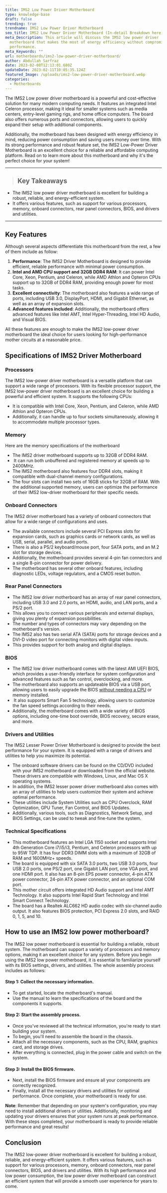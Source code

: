```yaml
---
title: IMS2 Low Power Driver Motherboard
type: knowledge-base
draft: false
trending: true
trendname: IMS2 Low Power Driver Motherboard
seo_title: IMS2 Low Power Driver Motherboard (In-detail Breakdown here)
meta_Description: This article will discuss the IMS2 low power driver
  motherboard that makes the most of energy efficiency without compromising
  performance.
meta_Keywords: ""
url: motherboards/ims2-low-power-driver-motherboard/
author: Abdullah Sarfraz
date: 2023-02-08T12:13:01.680Z
updateDate: 2023-02-11T10:05:35.124Z
featured_Image: /uploads/ims2-low-power-driver-motherboard.webp
categories:
  - Motherboards
---
```

The IMS2 Low power driver motherboard is a powerful and cost-effective solution for many modern computing needs. It features an integrated Intel Celeron processor, making it ideal for smaller systems such as media centers, entry-level gaming rigs, and home office computers. The board also offers numerous ports and connectors, allowing users to quickly expand their setup with additional components. 

Additionally, the motherboard has been designed with energy efficiency in mind, reducing power consumption and saving users money over time. With its strong performance and robust feature set, the IMS2 Low-Power Driver Motherboard is an excellent choice for a reliable and affordable computing platform. Read on to learn more about this motherboard and why it's the perfect choice for your system!

- - -

> ## Key Takeaways

* The IMS2 low power driver motherboard is excellent for building a robust, reliable, and energy-efficient system.
* It offers various features, such as support for various processors, memory, onboard connectors, rear panel connectors, BIOS, and drivers and utilities.

- - -

## Key Features

Although several aspects differentiate this motherboard from the rest, a few of them include as follow:

1. **Performance**: The IMS2 Driver Motherboard is designed to provide efficient, reliable performance with minimal power consumption.
2. **Intel and AMD CPU support and 32GB DDR4 RAM**: It can power Intel Core, Xeon, Pentium, and Celeron, while AMD Athlon and Opteron CPUs support up to 32GB of DDR4 RAM, providing enough power for most tasks.
3. **Excellent connectivity**: The motherboard also features a wide range of ports, including USB 3.0, DisplayPort, HDMI, and Gigabit Ethernet, as well as an array of expansion slots.
4. **Advanced features included**: Additionally, the motherboard offers advanced features like Intel AMT, Intel Hyper-Threading, Intel HD Audio, and Visual BIOS. 

All these features are enough to make the IMS2 low-power driver motherboard the ideal choice for users looking for high-performance mother circuits at a reasonable price.

## Specifications of IMS2 Driver Motherboard 

### Processors

The IMS2 low-power driver motherboard is a versatile platform that can support a wide range of processors. With its flexible processor support, the IMS2 low-power driver motherboard is an excellent choice for building a powerful and efficient system. It supports the following CPUs: 

* It is compatible with Intel Core, Xeon, Pentium, and Celeron, while AMD Athlon and Opteron CPUs.
* Additionally, it can handle up to four sockets simultaneously, allowing it to accommodate multiple processor types. 

### Memory

Here are the memory specifications of the motherboard

* The IMS2 driver motherboard supports up to 32GB of DDR4 RAM.
*  It can run both unbuffered and registered memory at speeds up to 2400MHz.
* The IMS2 motherboard also features four DDR4 slots, making it compatible with dual-channel memory configurations.
* The four slots can install two sets of 16GB sticks for 32GB of RAM. With the additional supported memory, users can optimize the performance of their IMS2 low-driver motherboard for their specific needs.

### Onboard Connectors

The IMS2 driver motherboard has a variety of onboard connectors that allow for a wide range of configurations and uses.

* The available connectors include several PCI Express slots for expansion cards, such as graphics cards or network cards, as well as USB, serial, parallel, and audio ports.
* There is also a PS/2 keyboard/mouse port, four SATA ports, and an M.2 slot for storage devices.
* Additionally, the motherboard provides several 4-pin fan connectors and a single 8-pin connector for power delivery.
* The motherboard has several other onboard features, including diagnostic LEDs, voltage regulators, and a CMOS reset button.

### Rear Panel Connectors

* The IMS2 low driver motherboard has an array of rear panel connectors, including USB 3.0 and 2.0 ports, an HDMI, audio, and LAN ports, and a PS/2 port.
* This allows you to connect various peripherals and external displays, giving you plenty of expansion possibilities.
* The number and types of connectors may vary depending on the motherboard's version.
* The IMS2 also has two serial ATA (SATA) ports for storage devices and a DVI-D video port for connecting monitors with digital video inputs.
* This provides support for both analog and digital displays.

### BIOS

* The IMS2 low driver motherboard comes with the latest AMI UEFI BIOS, which provides a user-friendly interface for system configuration and advanced features such as fan control, overclocking, and more.
* The motherboard also supports an updateable BIOS via a USB port, allowing users to easily upgrade the BIOS [without needing a CPU](https://pcideaz.com/motherboards/can-motherboard-turn-on-without-cpu/) or memory installed.
*  It also supports Smart Fan 5 technology, allowing users to customize the fan speed settings according to their needs.
* Additionally, the motherboard comes with a wide variety of BIOS options, including one-time boot override, BIOS recovery, secure erase, and more.

### Drivers and Utilities

The IMS2 Lesser Power Driver Motherboard is designed to provide the best performance for your system. It is equipped with a range of drivers and utilities to help you maximize its potential.

* The onboard software drivers can be found on the CD/DVD included with your IMS2 motherboard or downloaded from the official website. These drivers are compatible with Windows, Linux, and Mac OS X operating systems.
* In addition, the IMS2 lesser power driver motherboard also comes with an array of utilities to help users customize their system and achieve optimal performance.
* These utilities include System Utilities such as CPU Overclock, RAM Optimization, GPU Tuner, Fan Control, and BIOS Updates.
* Additionally, various tools, such as Diagnostics, Network Setup, and BIOS Settings, can be used to tweak and fine-tune the system.

### Technical Specifications

* This motherboard features an Intel LGA 1150 socket and supports Intel 4th Generation Core i7/i5/i3, Pentium, and Celeron processors with up to 95W TDP. It has four DDR3 DIMM slots with a maximum of 32GB of RAM and 1600MHz+ speeds.
* The board is equipped with six SATA 3.0 ports, two USB 3.0 ports, four USB 2.0 ports, one PS/2 port, one Gigabit LAN port, one VGA port, and one HDMI port. It also has an 8-pin EPS power connector, 4-pin ATX power connector, 24-pin ATX power connector, and an optional COM port.
* This mother circuit offers integrated HD Audio support and Intel AMT Technology. It also supports Intel Rapid Start Technology and Intel Smart Connect Technology.
* The board has a Realtek ALC662 HD audio codec with six-channel audio output. It also features BIOS protection, PCI Express 2.0 slots, and RAID 0, 1, 5, and 10.

## How to use an IMS2 low power motherboard?

The IMS2 low power motherboard is essential for building a reliable, robust system. The motherboard can support a variety of processors and memory options, making it an excellent choice for any system. Before you begin using the IMS2 low power motherboard, it is essential to familiarize yourself with its BIOS settings, drivers, and utilities. The whole assembly process includes as follows:

#### **Step 1: Collect the necessary information.**

* To get started, locate the motherboard's manual.
* Use the manual to learn the specifications of the board and the components it supports.

#### **Step 2: Start the assembly process.**

* Once you've reviewed all the technical information, you're ready to start building your system.
* To begin, you'll need to assemble the board in the chassis.
* Attach all the necessary components, such as the CPU, RAM, graphics card, and storage drives.
* After everything is connected, plug in the power cable and switch on the system.

#### **Step 3: Install the BIOS firmware.**

* Next, install the BIOS firmware and ensure all your components are correctly recognized.
* Finally, install all the necessary drivers and utilities for optimal performance. Once complete, your motherboard is ready for use.

**Note**: Remember that depending on your system's configuration, you may need to install additional drivers or utilities. Additionally, monitoring and updating your drivers ensures that your system runs at peak performance. With these steps completed, your motherboard is ready to provide reliable performance and great results!

## Conclusion

The IMS2 low-power driver motherboard is excellent for building a robust, reliable, and energy-efficient system. It offers various features, such as support for various processors, memory, onboard connectors, rear panel connectors, BIOS, and drivers and utilities. With its high performance and low power consumption, the low power driver motherboard can construct an efficient system that will provide a smooth user experience for years to come.